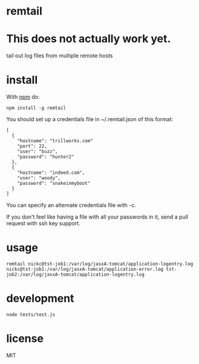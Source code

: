# remtail
# This does not actually work yet. 

tail out log files from multiple remote hosts

# install

With [npm](https://npmjs.org) do:

```
npm install -g remtail
```

You should set up a credentials file in ~/.remtail.json of this format:

```
[
  {
    "hostname": "trillworks.com"
    "port": 22,
    "user": "buzz",
    "password": "hunter2"
  },
  {
    "hostname": "indeed.com",
    "user": "woody",
    "password": "snakeinmyboot"
  }
]
```

You can specify an alternate credentials file with -c.

If you don't feel like having a file with all your passwords in it, send a pull request with ssh key support.

# usage

```
remtail nickc@tst-job1:/var/log/jasxA-tomcat/application-logentry.log nickc@tst-job1:/var/log/jasxA-tomcat/application-error.log tst-job2:/var/log/jasxA-tomcat/application-logentry.log
```

# development

```node tests/test.js```

# license

MIT
